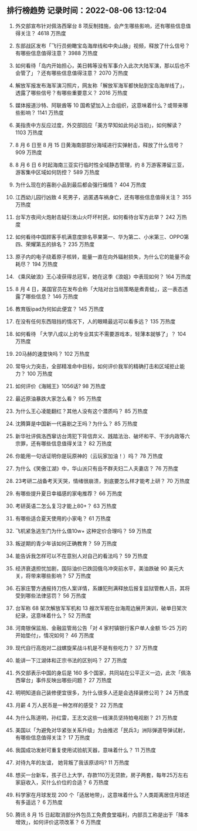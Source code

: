 
## 排行榜趋势 记录时间：2022-08-06 13:12:04
  
  1. 外交部宣布针对佩洛西窜台 8 项反制措施，会产生哪些影响，还有哪些信息值得关注？ 4618 万热度
    
  2. 东部战区发布「飞行员俯瞰宝岛海岸线和中央山脉」视频，释放了什么信号？有哪些信息值得注意？ 3988 万热度
    
  3. 如何看待「岛内开始担心，美日韩等没有军事介入此次大陆军演，那以后也不会管了」？还有哪些信息值得注意？ 2070 万热度
    
  4. 解放军报发布海军演习照片，网友称「解放军海军都快贴到宝岛海岸线了」，透露了哪些信号？有哪些重要意义？ 2016 万热度
    
  5. 媒体报道沙特、阿联酋等 10 国希望加入上合组织，这意味着什么？或带来哪些影响？ 1141 万热度
    
  6. 美指责中方反应过度，外交部回应「美方早知如此何必当初」，如何解读？ 1103 万热度
    
  7. 8 月 6 日至 8 月 15 日黄海南部部分海域进行实弹射击，释放了什么信号？ 909 万热度
    
  8. 8 月 6 日 6 时起海南三亚实行临时性全域静态管理，约 8 万游客滞留三亚，游客集中区域如何防控？ 589 万热度
    
  9. 为什么现在的喜剧小品到最后都会强行煽情？ 404 万热度
    
  10. 江西幼儿园行凶致 4 死男子，逃匿遇车祸身亡，还有哪些信息值得关注？ 355 万热度
    
  11. 台军方夜间火炮射击疑引发山火吓坏村民，如何看待台军方此举？ 242 万热度
    
  12. 如何看待中国顾客手机满意度排名苹果第一、华为第二、小米第三、OPPO第四、荣耀第五的排名？ 235 万热度
    
  13. 原子内的电子绕着原子核转，能量一直在向外辐射损失，为什么它的能量不会耗尽？ 194 万热度
    
  14. 《乘风破浪》王心凌获得总冠军，她在这季《浪姐》中表现如何？ 164 万热度
    
  15. 8 月 4 日，美国官员在发布会称「大陆对台当局策略是煮青蛙」，这一表态透露了哪些信息？ 146 万热度
    
  16. 教育版ipad为何如此便宜？ 145 万热度
    
  17. 在没有任何东西阻挡的情况下，人的眼睛最远可以看多远？ 135 万热度
    
  18. 如何看待 「大学八成以上的专业其实不需要游戏本，轻薄本就够了」？ 104 万热度
    
  19. 20马赫的速度快吗？ 102 万热度
    
  20. 常导火力突击，全部精准命中目标，如何评价我军的精确打击和区域拒止能力？ 100 万热度
    
  21. 如何评价《海贼王》1056话? 98 万热度
    
  22. 最近原油暴跌大家怎么看？ 95 万热度
    
  23. 为什么王心凌能翻红？其他人没有这个潜质吗？ 85 万热度
    
  24. 沈腾算是中国新一代喜剧之王吗？为什么？ 85 万热度
    
  25. 新华社评佩洛西窜访台湾犯下背信弃义、践踏法治、破坏和平、干涉内政等六宗罪，还有哪些信息值得关注？ 82 万热度
    
  26. 你能用一句话证明你是玩原神的（云玩家加油！）吗？ 78 万热度
    
  27. 为什么《笑傲江湖》中，华山派只有岳不群夫妇二人夫妻店？ 76 万热度
    
  28. 23考研二战备考天天哭，情绪很崩溃，到底要怎么样才能考上研？ 70 万热度
    
  29. 有哪些提升夏日幸福感的家电推荐？ 66 万热度
    
  30. 考研英语二怎么复习才能上80+？ 63 万热度
    
  31. 有哪些适合夏天使用的小家电？ 61 万热度
    
  32. 飞机紧急逃生门为什么值10w+ 这种定价合理吗？ 59 万热度
    
  33. 叛逆期的青少年该如何正确教育？ 59 万热度
    
  34. 能告诉我怎样可以不在意别人对自己的看法吗？ 59 万热度
    
  35. 经济衰退担忧加剧，国际油价已跌回俄乌冲突前水平，美油跌破 90 美元大关，将带来哪些影响？ 57 万热度
    
  36. 石家庄警方通报持刀伤人案详情，系嫌犯刑满释放后报复监狱管教人员，其将受到哪些法律惩罚？ 56 万热度
    
  37. 台军称 68 架次解放军军机和 13 艘次军舰在台海周边展开演训，破单日架次纪录，这意味着什么？ 52 万热度
    
  38. 河南银保监局、金融监管局公告「对 4 家村镇银行客户单人金额 15-25 万的开始垫付」，情况如何？ 46 万热度
    
  39. 现代自行高炮对二战螺旋桨战斗机是不是有些吃力？ 37 万热度
    
  40. 能讲一下江湖体和正宗书法的区别吗？ 27 万热度
    
  41. 外交部表示中国的身后是 160 多个国家，共同站在公平正义一边，此次「佩洛西窜台」事件反映出哪些问题？ 27 万热度
    
  42. 明明知道自己装修便宜很多，为什么很多人还是会选择装修公司？ 24 万热度
    
  43. 月薪 4 万人民币是一种怎样的感受？ 22 万热度
    
  44. 为什么陈道明，孙红雷，王志文这些一线演员坚持拍电视剧？ 21 万热度
    
  45. 美国以「为避免对华紧张关系升级」为由推迟「民兵3」洲际弹道导弹试射，有哪些信息值得关注？ 17 万热度
    
  46. 我国成功发射可重复使用试验航天器，意味着什么？ 11 万热度
    
  47. 对待九年的友谊， 她背叛了我该原谅吗? 11 万热度
    
  48. 想买一台新车，孩子已上大学，存款110万无贷款，房子两套，每年25万左右家庭收入，买什么价位的合适？ 6 万热度
    
  49. 科学家在月球发现 200 个「适居地带」，这意味着什么？人类距离居住月球还有多遥远？ 6 万热度
    
  50. 腾讯 8 月 15 日起取消部分外包员工免费食堂福利，内部员工称是出于「降本增效」，如何评价这项改革？ 6 万热度
    
